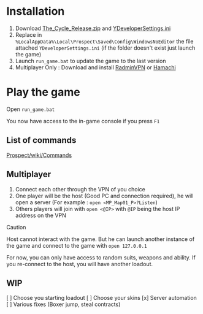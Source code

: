 # Installation

1. Download [The_Cycle_Release.zip](https://drive.google.com/file/d/1M3beRG8YTR2jwcY-wJgA6Ov5ruKJlVfF/view?usp=sharing) and [YDeveloperSettings.ini](YDeveloperSettings.ini)
2. Replace in `%LocalAppData%\Local\Prospect\Saved\Config\WindowsNoEditor` the file attached `YDeveloperSettings.ini` (if the folder doesn't exist just launch the game)
3. Launch `run_game.bat` to update the game to the last version
4. Multiplayer Only : Download and install [RadminVPN](https://www.radmin-vpn.com/fr/) or [Hamachi](https://vpn.net/)

# Play the game

Open `run_game.bat`

You now have access to the in-game console if you press `F1`

## List of commands

[Prospect/wiki/Commands](https://github.com/Arkai-t/Prospect/wiki/Commands)

## Multiplayer

1. Connect each other through the VPN of you choice 
2. One player will be the host (Good PC and connection required), he will open a server (For example : `open <MP_Map01_P>?Listen`)
3. Others players will join with `open <@IP>` with `@IP` being the host IP address on the VPN

> [!CAUTION]
> Host cannot interact with the game. But he can launch another instance of the game and connect to the game with `open 127.0.0.1`

For now, you can only have access to random suits, weapons and ability. If you re-connect to the host, you will have another loadout.

## WIP
[ ] Choose you starting loadout
[ ] Choose your skins
[x] Server automation
[ ] Various fixes (Boxer jump, steal contracts)

